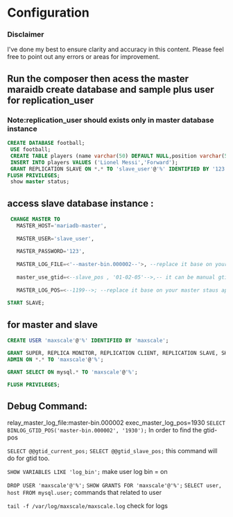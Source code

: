 # Configuration

### Disclaimer

I've done my best to ensure clarity and accuracy in this content. Please feel free to point out any errors or areas for improvement.

## Run the composer then acess the master maraidb create database and sample plus user for replication_user
### Note:replication_user should exists only in master database instance 
```SQL
CREATE DATABASE football; 
 USE football; 
 CREATE TABLE players (name varchar(50) DEFAULT NULL,position varchar(50) DEFAULT NULL); 
 INSERT INTO players VALUES ('Lionel Messi','Forward');
 GRANT REPLICATION SLAVE ON *.* TO 'slave_user'@'%' IDENTIFIED BY '123'; #enter password 
FLUSH PRIVILEGES; 
 show master status;
```

## access slave database instance :
```SQL
 CHANGE MASTER TO 
   MASTER_HOST='mariadb-master',
   
   MASTER_USER='slave_user',
   
   MASTER_PASSWORD='123',
   
   MASTER_LOG_FILE=<'--master-bin.000002--'>, --replace it base on your master staus appear
   
   master_use_gtid=<--slave_pos , '01-02-05'-->,-- it can be manual gtid type
   
   MASTER_LOG_POS=<--1199-->; --replace it base on your master staus appear
   
START SLAVE;
```

## for  master and slave
```SQL
CREATE USER 'maxscale'@'%' IDENTIFIED BY 'maxscale';

GRANT SUPER, REPLICA MONITOR, REPLICATION CLIENT, REPLICATION SLAVE, SHOW DATABASES, EVENT, PROCESS, SLAVE MONITOR, READ_ONLY 
ADMIN ON *.* TO 'maxscale'@'%';

GRANT SELECT ON mysql.* TO 'maxscale'@'%';

FLUSH PRIVILEGES;
```

## Debug Command:

relay_master_log_file:master-bin.000002
exec_master_log_pos=1930
`SELECT BINLOG_GTID_POS('master-bin.000002', '1930');`
In order to find the  gtid-pos

`SELECT @@gtid_current_pos;`
`SELECT @@gtid_slave_pos;`
this command will do for gtid too.

`SHOW VARIABLES LIKE 'log_bin';`
make user log bin = on

`DROP USER 'maxscale'@'%';`
`SHOW GRANTS FOR 'maxscale'@'%';`
`SELECT user, host FROM mysql.user;`
commands that related to user

`tail -f /var/log/maxscale/maxscale.log`
check for logs





